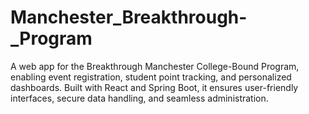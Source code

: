 # Manchester_Breakthrough-_Program
A web app for the Breakthrough Manchester College-Bound Program, enabling event registration, student point tracking, and personalized dashboards. Built with React and Spring Boot, it ensures user-friendly interfaces, secure data handling, and seamless administration.
